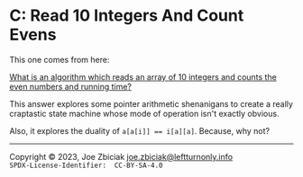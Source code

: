 # C: Read 10 Integers And Count Evens

This one comes from here:

[What is an algorithm which reads an array of 10 integers and counts the even numbers and running time?](https://www.quora.com/What-is-an-algorithm-which-reads-an-array-of-10-integers-and-counts-the-even-numbers-and-running-time)

This answer explores some pointer arithmetic shenanigans to create a really
craptastic state machine whose mode of operation isn't exactly obvious.

Also, it explores the duality of `a[a[i]] == i[a][a]`.  Because, why not?

____

Copyright © 2023, Joe Zbiciak <joe.zbiciak@leftturnonly.info>  
`SPDX-License-Identifier:  CC-BY-SA-4.0`
